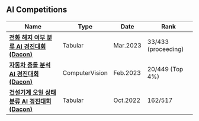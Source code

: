 ## AI Competitions

|Name|Type|Date|Rank|
|---|---|---|---|
|**[전화 해지 여부 분류 AI 경진대회 (Dacon)](https://dacon.io/competitions/official/236075/overview/description)**|Tabular|Mar.2023|33/433 (proceeding)|
|**[자동차 충돌 분석 AI 경진대회 (Dacon)](https://dacon.io/competitions/official/236064/overview/description)**|ComputerVision|Feb.2023|20/449 (Top 4%)|
|**[건설기계 오일 상태 분류 AI 경진대회 (Dacon)](https://dacon.io/competitions/official/236013/overview/description)**|Tabular|Oct.2022|162/517|
